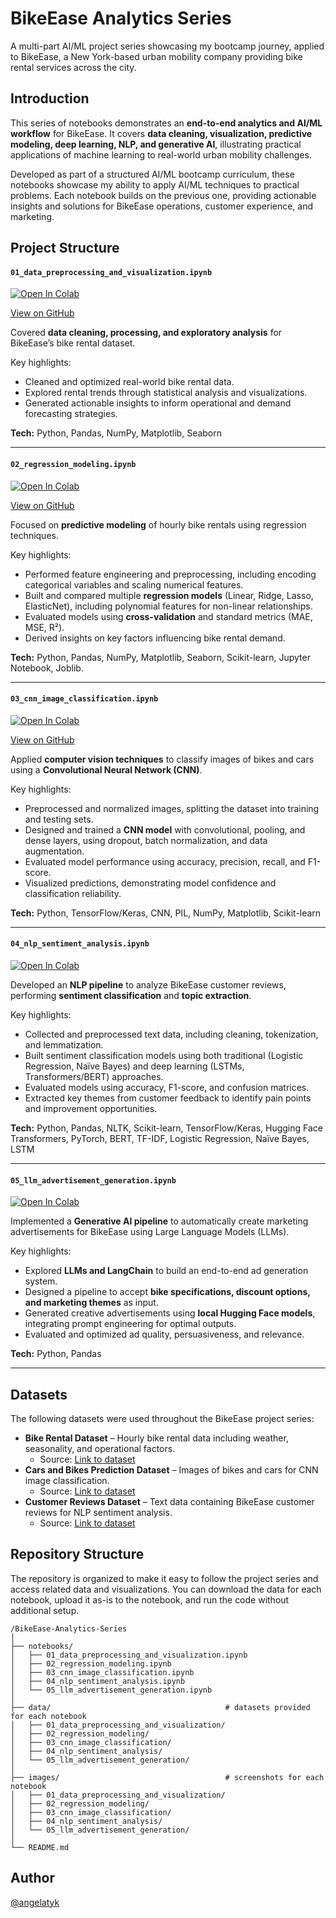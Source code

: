 # BikeEase Analytics Series
A multi-part AI/ML project series showcasing my bootcamp journey, applied to BikeEase, a New York-based urban mobility company providing bike rental services across the city.

## Introduction
This series of notebooks demonstrates an **end-to-end analytics and AI/ML workflow** for BikeEase. It covers **data cleaning, visualization, predictive modeling, deep learning, NLP, and generative AI**, illustrating practical applications of machine learning to real-world urban mobility challenges.

Developed as part of a structured AI/ML bootcamp curriculum, these notebooks showcase my ability to apply AI/ML techniques to practical problems. Each notebook builds on the previous one, providing actionable insights and solutions for BikeEase operations, customer experience, and marketing.

## Project Structure

#### `01_data_preprocessing_and_visualization.ipynb`  
[![Open In Colab](https://colab.research.google.com/assets/colab-badge.svg)](https://colab.research.google.com/drive/1Jv4Edvjz9h5Gn6p95YQpFl2o5OL9yAVe?usp=sharing)

[View on GitHub](https://github.com/angelatyk/bikeease-analytics-series/blob/main/notebooks/01_data_preprocessing_and_visualization.ipynb)


Covered **data cleaning, processing, and exploratory analysis** for BikeEase’s bike rental dataset.

Key highlights:  

- Cleaned and optimized real-world bike rental data.  
- Explored rental trends through statistical analysis and visualizations.  
- Generated actionable insights to inform operational and demand forecasting strategies.  

**Tech:** Python, Pandas, NumPy, Matplotlib, Seaborn

---

#### `02_regression_modeling.ipynb`  
[![Open In Colab](https://colab.research.google.com/assets/colab-badge.svg)](https://colab.research.google.com/drive/1rWuogFj0ocw7kfJPswlTIiailR-VRgQJ?usp=sharing)

[View on GitHub](https://github.com/angelatyk/bikeease-analytics-series/blob/main/notebooks/02_regression_modeling.ipynb)

Focused on **predictive modeling** of hourly bike rentals using regression techniques.

Key highlights:  

- Performed feature engineering and preprocessing, including encoding categorical variables and scaling numerical features.  
- Built and compared multiple **regression models** (Linear, Ridge, Lasso, ElasticNet), including polynomial features for non-linear relationships.  
- Evaluated models using **cross-validation** and standard metrics (MAE, MSE, R²).  
- Derived insights on key factors influencing bike rental demand.  

**Tech:** Python, Pandas, NumPy, Matplotlib, Seaborn, Scikit-learn, Jupyter Notebook, Joblib.

---

#### `03_cnn_image_classification.ipynb`  
[![Open In Colab](https://colab.research.google.com/assets/colab-badge.svg)](https://colab.research.google.com/drive/1NAInb-2-HpCyj8lqdMF0c5I_siFP_PB3?usp=sharing)

[View on GitHub](https://github.com/angelatyk/bikeease-analytics-series/blob/main/notebooks/03_cnn_image_classification.ipynb)

Applied **computer vision techniques** to classify images of bikes and cars using a **Convolutional Neural Network (CNN)**.

Key highlights:  

- Preprocessed and normalized images, splitting the dataset into training and testing sets.  
- Designed and trained a **CNN model** with convolutional, pooling, and dense layers, using dropout, batch normalization, and data augmentation.  
- Evaluated model performance using accuracy, precision, recall, and F1-score.  
- Visualized predictions, demonstrating model confidence and classification reliability.  

**Tech:** Python, TensorFlow/Keras, CNN, PIL, NumPy, Matplotlib, Scikit-learn

---

#### `04_nlp_sentiment_analysis.ipynb`  
[![Open In Colab](https://colab.research.google.com/assets/colab-badge.svg)](https://colab.research.google.com/drive/1lqh5WKUVpd19o5x6YTc8_7tpYGZ_XgxW?usp=sharing)  

Developed an **NLP pipeline** to analyze BikeEase customer reviews, performing **sentiment classification** and **topic extraction**.

Key highlights:  

- Collected and preprocessed text data, including cleaning, tokenization, and lemmatization.  
- Built sentiment classification models using both traditional (Logistic Regression, Naïve Bayes) and deep learning (LSTMs, Transformers/BERT) approaches.  
- Evaluated models using accuracy, F1-score, and confusion matrices.  
- Extracted key themes from customer feedback to identify pain points and improvement opportunities.  

**Tech:** Python, Pandas, NLTK, Scikit-learn, TensorFlow/Keras, Hugging Face Transformers, PyTorch, BERT, TF-IDF, Logistic Regression, Naïve Bayes, LSTM

---

#### `05_llm_advertisement_generation.ipynb`  
[![Open In Colab](https://colab.research.google.com/assets/colab-badge.svg)](https://colab.research.google.com/github/<username>/<repo>/blob/main/notebooks/05_llm_advertisement_generation.ipynb)  

Implemented a **Generative AI pipeline** to automatically create marketing advertisements for BikeEase using Large Language Models (LLMs).

Key highlights:  

- Explored **LLMs and LangChain** to build an end-to-end ad generation system.  
- Designed a pipeline to accept **bike specifications, discount options, and marketing themes** as input.  
- Generated creative advertisements using **local Hugging Face models**, integrating prompt engineering for optimal outputs.  
- Evaluated and optimized ad quality, persuasiveness, and relevance.  

**Tech:** Python, Pandas

---

## Datasets
The following datasets were used throughout the BikeEase project series:  

- **Bike Rental Dataset** – Hourly bike rental data including weather, seasonality, and operational factors.  
  - Source: [Link to dataset](https://github.com/angelatyk/bikeease-analytics-series/blob/main/data/01_data_preprocessing_and_visualization/FloridaBikeRentals.csv)  
- **Cars and Bikes Prediction Dataset** – Images of bikes and cars for CNN image classification.  
  - Source: [Link to dataset](https://github.com/angelatyk/bikeease-analytics-series/blob/main/data/03_cnn_image_classification/images.zip)  
- **Customer Reviews Dataset** – Text data containing BikeEase customer reviews for NLP sentiment analysis.  
  - Source: [Link to dataset](DatasetLinks-to-external-site)  

## Repository Structure
The repository is organized to make it easy to follow the project series and access related data and visualizations. You can download the data for each notebook, upload it as-is to the notebook, and run the code without additional setup. 

```
/BikeEase-Analytics-Series
│
├── notebooks/
│   ├── 01_data_preprocessing_and_visualization.ipynb
│   ├── 02_regression_modeling.ipynb
│   ├── 03_cnn_image_classification.ipynb
│   ├── 04_nlp_sentiment_analysis.ipynb
│   └── 05_llm_advertisement_generation.ipynb
│
├── data/                                       # datasets provided for each notebook
│   ├── 01_data_preprocessing_and_visualization/
│   ├── 02_regression_modeling/
│   ├── 03_cnn_image_classification/
│   ├── 04_nlp_sentiment_analysis/
│   └── 05_llm_advertisement_generation/
│
├── images/                                     # screenshots for each notebook
│   ├── 01_data_preprocessing_and_visualization/
│   ├── 02_regression_modeling/
│   ├── 03_cnn_image_classification/
│   ├── 04_nlp_sentiment_analysis/
│   └── 05_llm_advertisement_generation/ 
│
└── README.md
```

## Author
[@angelatyk](https://www.github.com/angelatyk)